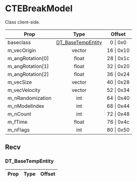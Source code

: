 # CTEBreakModel
Class client-side.

|Prop|Type|Offset|
|---|:-:|:-:|
|baseclass|[DT_BaseTempEntity](#DT_BaseTempEntity)|0 \| 0x0|
|m_vecOrigin|vector|16 \| 0x10|
|m_angRotation[0]|float|28 \| 0x1c|
|m_angRotation[1]|float|32 \| 0x20|
|m_angRotation[2]|float|36 \| 0x24|
|m_vecSize|vector|40 \| 0x28|
|m_vecVelocity|vector|52 \| 0x34|
|m_nRandomization|int|64 \| 0x40|
|m_nModelIndex|int|68 \| 0x44|
|m_nCount|int|72 \| 0x48|
|m_fTime|float|76 \| 0x4c|
|m_nFlags|int|80 \| 0x50|

## Recv

### DT_BaseTempEntity

|Prop|Type|Offset|
|---|:-:|:-:|
